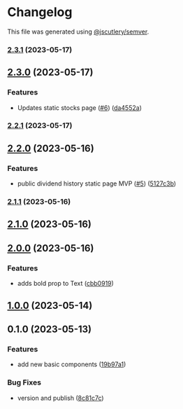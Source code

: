 # Changelog

This file was generated using [@jscutlery/semver](https://github.com/jscutlery/semver).

### [2.3.1](https://github.com/clayton-duarte/amalg/compare/text-2.3.0...text-2.3.1) (2023-05-17)

## [2.3.0](https://github.com/clayton-duarte/amalg/compare/text-2.2.1...text-2.3.0) (2023-05-17)


### Features

* Updates static stocks page ([#6](https://github.com/clayton-duarte/amalg/issues/6)) ([da4552a](https://github.com/clayton-duarte/amalg/commit/da4552ad34c98f395af1242de64c965ed78393d3))

### [2.2.1](https://github.com/clayton-duarte/amalg/compare/text-2.2.0...text-2.2.1) (2023-05-17)

## [2.2.0](https://github.com/clayton-duarte/amalg/compare/text-2.1.1...text-2.2.0) (2023-05-16)


### Features

* public dividend history static page MVP ([#5](https://github.com/clayton-duarte/amalg/issues/5)) ([5127c3b](https://github.com/clayton-duarte/amalg/commit/5127c3bb37c9d34615e87ce4e511d3a4f4a5eda7))

### [2.1.1](https://github.com/clayton-duarte/amalg/compare/text-2.1.0...text-2.1.1) (2023-05-16)

## [2.1.0](https://github.com/clayton-duarte/amalg/compare/text-2.0.0...text-2.1.0) (2023-05-16)

## [2.0.0](https://github.com/clayton-duarte/amalg/compare/text-1.0.0...text-2.0.0) (2023-05-16)

### Features

- adds bold prop to Text ([cbb0919](https://github.com/clayton-duarte/amalg/commit/cbb09199fa8ceaca882c791a7141ab134feca2d7))

## [1.0.0](https://github.com/clayton-duarte/cpd/compare/text-0.1.0...text-1.0.0) (2023-05-14)

## 0.1.0 (2023-05-13)

### Features

- add new basic components ([19b97a1](https://github.com/clayton-duarte/cpd/commit/19b97a1d1af3652579d5cd7077886a6aff6d8c6b))

### Bug Fixes

- version and publish ([8c81c7c](https://github.com/clayton-duarte/cpd/commit/8c81c7ca317c1445a248d01aa1b79a225ffeb747))
